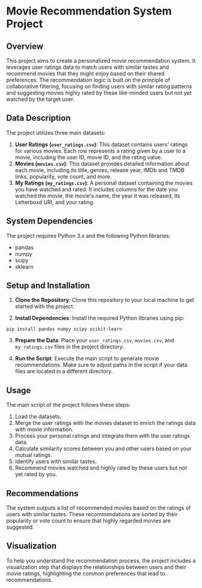 # Movie Recommendation System Project

## Overview

This project aims to create a personalized movie recommendation system. It leverages user ratings data to match users with similar tastes and recommend movies that they might enjoy based on their shared preferences. The recommendation logic is built on the principle of collaborative filtering, focusing on finding users with similar rating patterns and suggesting movies highly rated by these like-minded users but not yet watched by the target user.

## Data Description

The project utilizes three main datasets:

1. **User Ratings (`user_ratings.csv`)**: This dataset contains users' ratings for various movies. Each row represents a rating given by a user to a movie, including the user ID, movie ID, and the rating value.
2. **Movies (`movies.csv`)**: This dataset provides detailed information about each movie, including its title, genres, release year, IMDb and TMDB links, popularity, vote count, and more.
3. **My Ratings (`my_ratings.csv`)**: A personal dataset containing the movies you have watched and rated. It includes columns for the date you watched the movie, the movie's name, the year it was released, its Letterboxd URI, and your rating.

## System Dependencies

The project requires Python 3.x and the following Python libraries:

-   pandas
-   numpy
-   scipy
-   sklearn

## Setup and Installation

1. **Clone the Repository**: Clone this repository to your local machine to get started with the project.

2. **Install Dependencies**: Install the required Python libraries using pip:

```shell
pip install pandas numpy scipy scikit-learn
```

3. **Prepare the Data**: Place your `user_ratings.csv`, `movies.csv`, and `my_ratings.csv` files in the project directory.

4. **Run the Script**: Execute the main script to generate movie recommendations. Make sure to adjust paths in the script if your data files are located in a different directory.

## Usage

The main script of the project follows these steps:

1. Load the datasets.
2. Merge the user ratings with the movies dataset to enrich the ratings data with movie information.
3. Process your personal ratings and integrate them with the user ratings data.
4. Calculate similarity scores between you and other users based on your mutual ratings.
5. Identify users with similar tastes.
6. Recommend movies watched and highly rated by these users but not yet rated by you.

## Recommendations

The system outputs a list of recommended movies based on the ratings of users with similar tastes. These recommendations are sorted by their popularity or vote count to ensure that highly regarded movies are suggested.

## Visualization

To help you understand the recommendation process, the project includes a visualization step that displays the relationships between users and their movie ratings, highlighting the common preferences that lead to recommendations.